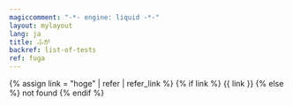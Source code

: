 ```yaml
---
magiccomment: "-*- engine: liquid -*-"
layout: mylayout
lang: ja
title: ふが
backref: list-of-tests
ref: fuga
---
```


{% assign link = "hoge" | refer | refer_link %}
{% if link %}
  {{ link }}
{% else %}
  not found
{% endif %}
